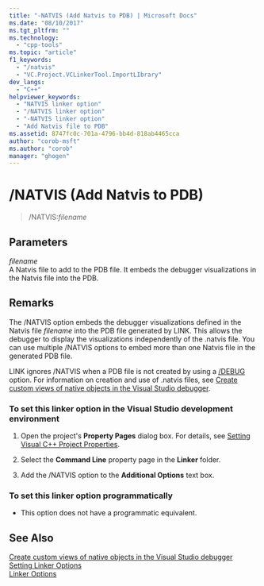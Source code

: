 ```yaml
---
title: "-NATVIS (Add Natvis to PDB) | Microsoft Docs"
ms.date: "08/10/2017"
ms.tgt_pltfrm: ""
ms.technology:  
  - "cpp-tools"
ms.topic: "article"
f1_keywords: 
  - "/natvis"
  - "VC.Project.VCLinkerTool.ImportLIbrary"
dev_langs: 
  - "C++"
helpviewer_keywords: 
  - "NATVIS linker option"
  - "/NATVIS linker option"
  - "-NATVIS linker option"
  - "Add Natvis file to PDB"
ms.assetid: 8747fc0c-701a-4796-bb4d-818ab4465cca
author: "corob-msft"
ms.author: "corob"
manager: "ghogen"
---
```

# /NATVIS (Add Natvis to PDB)
  
> /NATVIS:*filename*  
  
## Parameters  
  
*filename*  
A Natvis file to add to the PDB file. It embeds the debugger visualizations in the Natvis file into the PDB.  
  
## Remarks  
  
The /NATVIS option embeds the debugger visualizations defined in the Natvis file *filename* into the PDB file generated by LINK. This allows the debugger to display the visualizations independently of the .natvis file. You can use multiple /NATVIS options to embed more than one Natvis file in the generated PDB file.  
  
LINK ignores /NATVIS when a PDB file is not created by using a [/DEBUG](../../build/reference/debug-generate-debug-info-options.md) option. For information on creation and use of .natvis files, see [Create custom views of native objects in the Visual Studio debugger](/visualstudio/debugger/create-custom-views-of-native-objects).  
  
### To set this linker option in the Visual Studio development environment  
  
1.  Open the project's **Property Pages** dialog box. For details, see [Setting Visual C++ Project Properties](../../ide/working-with-project-properties.md).  
  
2.  Select the **Command Line** property page in the **Linker** folder.  
  
3.  Add the /NATVIS option to the **Additional Options** text box.  
  
### To set this linker option programmatically  
  
-   This option does not have a programmatic equivalent.  
  
## See Also  
  
[Create custom views of native objects in the Visual Studio debugger](/visualstudio/debugger/create-custom-views-of-native-objects)  
[Setting Linker Options](../../build/reference/setting-linker-options.md)  
[Linker Options](../../build/reference/linker-options.md)